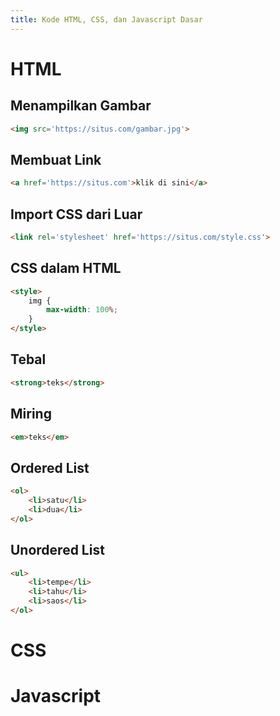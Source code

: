 ```yaml
---
title: Kode HTML, CSS, dan Javascript Dasar
---
```


# HTML

## Menampilkan Gambar

```html
<img src='https://situs.com/gambar.jpg'>
```

## Membuat Link

```html
<a href='https://situs.com'>klik di sini</a>
```

## Import CSS dari Luar

```html
<link rel='stylesheet' href='https://situs.com/style.css'>
```

## CSS dalam HTML

```html
<style>
	img {
		max-width: 100%;
	}
</style>
```

## Tebal

```html
<strong>teks</strong>
```

## Miring

```html
<em>teks</em>
```

## Ordered List

```html
<ol>
	<li>satu</li>
	<li>dua</li>
</ol>
```

## Unordered List

```html
<ul>
	<li>tempe</li>
	<li>tahu</li>
	<li>saos</li>
</ol>
```

# CSS

# Javascript
